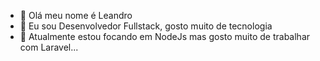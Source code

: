 - 👋 Olá meu nome é Leandro
- 👀 Eu sou Desenvolvedor Fullstack, gosto muito de tecnologia
- 🌱 Atualmente estou focando em NodeJs mas gosto muito de trabalhar com Laravel...
<!---
parkluthor123/parkluthor123 is a ✨ special ✨ repository because its `README.md` (this file) appears on your GitHub profile.
You can click the Preview link to take a look at your changes.
--->
